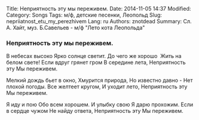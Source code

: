 Title: Неприятность эту мы переживем.
Date: 2014-11-05 14:37
Modified: 
Category: Songs
Tags: м/ф, детские песенки, Леопольд
Slug: nepriiatnost_etu_my_perezhivem
Lang: ru
Authors: znotdead
Summary: Сл. А. Хайт, муз. Б.Савельев - м/ф "Лето кота Леопольда"

### Неприятность эту мы переживем.

В небесах высоко
Ярко солнце светит.
До чего же хорошо 
Жить на белом свете!
Если вдруг грянет гром
В середине лета,
Неприятность эту
Мы переживем.

Мелкий дождь бьет в окно,
Хмурится природа,
Но известно давно -
Нет плохой погоды.
Все желтеет кругом,
И уходит лето,
Неприятность эту 
Мы переживем.

Я иду и пою
Обо всем хорошем.
И улыбку свою
Я дарю прохожим.
Если в сердце чужом
Не найду ответа,
Неприятность эту
Мы переживем.
